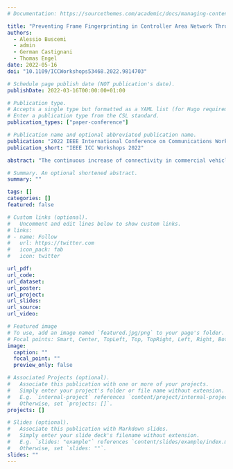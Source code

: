 ```yaml
---
# Documentation: https://sourcethemes.com/academic/docs/managing-content/

title: "Preventing Frame Fingerprinting in Controller Area Network Through Traffic Mutation"
authors:
  - Alessio Buscemi
  - admin
  - German Castignani
  - Thomas Engel
date: 2022-05-16
doi: "10.1109/ICCWorkshops53468.2022.9814703"

# Schedule page publish date (NOT publication's date).
publishDate: 2022-03-16T00:00:00+01:00

# Publication type.
# Accepts a single type but formatted as a YAML list (for Hugo requirements).
# Enter a publication type from the CSL standard.
publication_types: ["paper-conference"]

# Publication name and optional abbreviated publication name.
publication: "2022 IEEE International Conference on Communications Workshops"
publication_short: "IEEE ICC Workshops 2022"

abstract: "The continuous increase of connectivity in commercial vehicles is leading to a higher number of remote access points to the Controller Area Network (CAN) – the most popular in-vehicle network system. This factor, coupled with the absence of encryption in the communication protocol, poses serious threats to the security of the CAN bus. Recently, it has been demonstrated that CAN data can be reverse engineered via frame fingerprinting, i.e., identification of frames based on statistical traffic analysis. Such a methodology allows fully remote decoding of in-vehicle data and paves the way for remote pre-compiled vehicle-agnostic attacks. In this work, we propose a first solution against CAN frame fingerprinting based on mutating the traffic without applying modifications to the CAN protocol. The results show that the proposed methodology halves the accuracy of CAN frame fingerprinting."

# Summary. An optional shortened abstract.
summary: ""

tags: []
categories: []
featured: false

# Custom links (optional).
#   Uncomment and edit lines below to show custom links.
# links:
# - name: Follow
#   url: https://twitter.com
#   icon_pack: fab
#   icon: twitter

url_pdf:
url_code:
url_dataset:
url_poster:
url_project:
url_slides:
url_source:
url_video:

# Featured image
# To use, add an image named `featured.jpg/png` to your page's folder. 
# Focal points: Smart, Center, TopLeft, Top, TopRight, Left, Right, BottomLeft, Bottom, BottomRight.
image:
  caption: ""
  focal_point: ""
  preview_only: false

# Associated Projects (optional).
#   Associate this publication with one or more of your projects.
#   Simply enter your project's folder or file name without extension.
#   E.g. `internal-project` references `content/project/internal-project/index.md`.
#   Otherwise, set `projects: []`.
projects: []

# Slides (optional).
#   Associate this publication with Markdown slides.
#   Simply enter your slide deck's filename without extension.
#   E.g. `slides: "example"` references `content/slides/example/index.md`.
#   Otherwise, set `slides: ""`.
slides: ""
---
```

